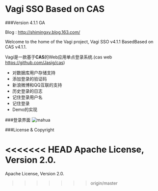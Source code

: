 # Vagi SSO Based on CAS

###Version 4.1.1 GA

Blog : http://shimingxy.blog.163.com/

Welcome to the home of  the  Vagi project, Vagi SSO v4.1.1 BasedBased on CAS v4.1.1.  

Vagi是一款基于<strong>CAS</strong>的Web应用单点登录系统.(cas web https://github.com/Jasig/cas)

- 对数据库用户存储支持
- 添加登录的验证码
- 新浪微博和QQ互联的支持
- 历史登录的日志
- 记住登录用户名
- 记住登录
- Demo的实现


###登录界面
![mahua](https://github.com/shimingxy/Vagi/raw/master/vagi-login.jpg)

###License & Copyright

<<<<<<< HEAD
Apache License, Version 2.0.
=======
Apache License, Version 2.0.
>>>>>>> origin/master
